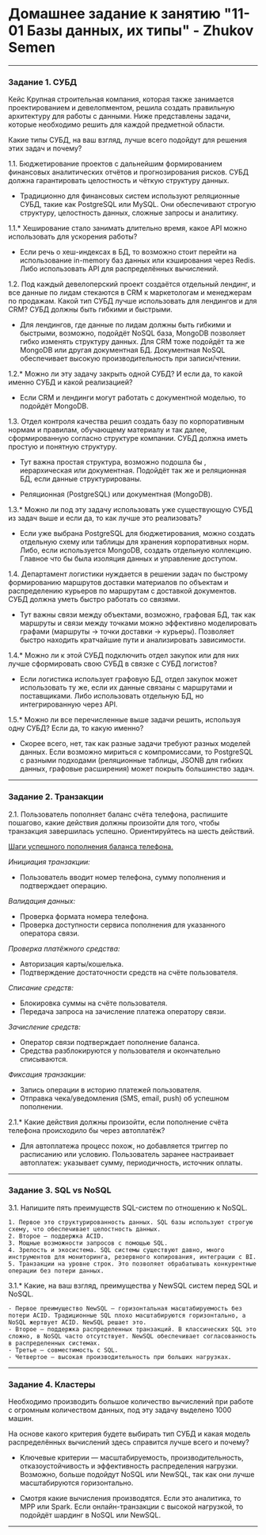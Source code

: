 # Домашнее задание к занятию "11-01 Базы данных, их типы" - Zhukov Semen

---

### Задание 1. СУБД

Кейс
Крупная строительная компания, которая также занимается проектированием и девелопментом, решила создать правильную архитектуру для работы с данными. Ниже представлены задачи, которые необходимо решить для каждой предметной области.

Какие типы СУБД, на ваш взгляд, лучше всего подойдут для решения этих задач и почему?

1.1. Бюджетирование проектов с дальнейшим формированием финансовых аналитических отчётов и прогнозирования рисков. СУБД должна гарантировать целостность и чёткую структуру данных.

- Традиционно для финансовых систем используют реляционные СУБД, такие как PostgreSQL или MySQL. Они обеспечивают строгую структуру, целостность данных, сложные запросы и аналитику.

1.1.\* Хеширование стало занимать длительно время, какое API можно использовать для ускорения работы?

- Если речь о хеш-индексах в БД, то возможно стоит перейти на использование in-memory баз данных или кэширования через Redis. Либо использовать API для распределённых вычислений.

1.2. Под каждый девелоперский проект создаётся отдельный лендинг, и все данные по лидам стекаются в CRM к маркетологам и менеджерам по продажам. Какой тип СУБД лучше использовать для лендингов и для CRM? СУБД должны быть гибкими и быстрыми.

- Для лендингов, где данные по лидам должны быть гибкими и быстрыми, возможно, подойдёт NoSQL база, MongoDB позволяет гибко изменять структуру данных. Для CRM тоже подойдёт та же MongoDB или другая документная БД. Документная NoSQL обеспечивает высокую производительность при записи/чтении.

1.2.\* Можно ли эту задачу закрыть одной СУБД? И если да, то какой именно СУБД и какой реализацией?

- Если CRM и лендинги могут работать с документной моделью, то подойдёт MongoDB.

1.3. Отдел контроля качества решил создать базу по корпоративным нормам и правилам, обучающему материалу и так далее, сформированную согласно структуре компании. СУБД должна иметь простую и понятную структуру.

- Тут важна простая структура, возможно подошла бы , иерархическая или документная. Подойдёт так же и реляционная БД, если данные структурированы.

- Реляционная (PostgreSQL) или документная (MongoDB).

1.3.\* Можно ли под эту задачу использовать уже существующую СУБД из задач выше и если да, то как лучше это реализовать?

- Если уже выбрана PostgreSQL для бюджетирования, можно создать отдельную схему или таблицы для хранения корпоративных норм. Либо, если используется MongoDB, создать отдельную коллекцию. Главное что бы была изоляция данных и управление доступом.

1.4. Департамент логистики нуждается в решении задач по быстрому формированию маршрутов доставки материалов по объектам и распределению курьеров по маршрутам с доставкой документов. СУБД должна уметь быстро работать со связями.

- Тут важны связи между объектами, возможно, графовая БД, так как маршруты и связи между точками можно эффективно моделировать графами (маршруты → точки доставки → курьеры). Позволяет быстро находить кратчайшие пути и анализировать зависимости.

1.4.\* Можно ли к этой СУБД подключить отдел закупок или для них лучше сформировать свою СУБД в связке с СУБД логистов?

- Если логистика использует графовую БД, отдел закупок может использовать ту же, если их данные связаны с маршрутами и поставщиками. Либо использовать отдельную БД, но интегрированную через API.

1.5.\* Можно ли все перечисленные выше задачи решить, используя одну СУБД? Если да, то какую именно?

- Скорее всего, нет, так как разные задачи требуют разных моделей данных. Если возможно мириться с компромиссами, то PostgreSQL с разными подходами (реляционные таблицы, JSONB для гибких данных, графовые расширения) может покрыть большинство задач.

---

### Задание 2. Транзакции

2.1. Пользователь пополняет баланс счёта телефона, распишите пошагово, какие действия должны произойти для того, чтобы транзакция завершилась успешно. Ориентируйтесь на шесть действий.

<ins>Шаги успешного пополнения баланса телефона.</ins>

_Инициация транзакции:_ 

- Пользователь вводит номер телефона, сумму пополнения и подтверждает операцию.

_Валидация данных:_ 

- Проверка формата номера телефона.
- Проверка доступности сервиса пополнения для указанного оператора связи.

_Проверка платёжного средства:_ 

- Авторизация карты/кошелька.
- Подтверждение достаточности средств на счёте пользователя.

_Списание средств:_ 

- Блокировка суммы на счёте пользователя.
- Передача запроса на зачисление платежа оператору связи.

_Зачисление средств:_ 

- Оператор связи подтверждает пополнение баланса.
- Средства разблокируются у пользователя и окончательно списываются.

_Фиксация транзакции:_ 

- Запись операции в историю платежей пользователя.
- Отправка чека/уведомления (SMS, email, push) об успешном пополнении.

2.1.\* Какие действия должны произойти, если пополнение счёта телефона происходило бы через автоплатёж?

- Для автоплатежа процесс похож, но добавляется триггер по расписанию или условию. Пользователь заранее настраивает автоплатеж: указывает сумму, периодичность, источник оплаты.

---

### Задание 3. SQL vs NoSQL

3.1. Напишите пять преимуществ SQL-систем по отношению к NoSQL.

    1. Первое это структурированность данных. SQL базы используют строгую схему, что обеспечивает целостность данных.
    2. Второе — поддержка ACID.
    3. Мощные возможности запросов с помощью SQL.
    4. Зрелость и экосистема. SQL системы существуют давно, много инструментов для мониторинга, резервного копирования, интеграции с BI.
    5. Tранзакции на уровне строк. Это позволяет обрабатывать конкурентные операции без потери данных.

3.1.\* Какие, на ваш взгляд, преимущества у NewSQL систем перед SQL и NoSQL.

    - Первое преимущество NewSQL — горизонтальная масштабируемость без потери ACID. Традиционные SQL плохо масштабируются горизонтально, а NoSQL жертвует ACID. NewSQL решает это.
    - Второе — поддержка распределенных транзакций. В классических SQL это сложно, в NoSQL часто отсутствует. NewSQL обеспечивает согласованность в распределенных системах.
    - Третье — совместимость с SQL.
    - Четвертое — высокая производительность при больших нагрузках.

---

### Задание 4. Кластеры

Необходимо производить большое количество вычислений при работе с огромным количеством данных, под эту задачу выделено 1000 машин.

На основе какого критерия будете выбирать тип СУБД и какая модель распределённых вычислений здесь справится лучше всего и почему?

- Kлючевые критерии — масштабируемость, производительность, отказоустойчивость и эффективность распределения нагрузки. Возможно, больше подойдут NoSQL или NewSQL, так как они лучше масштабируются горизонтально.

- Смотря какие вычисления производятся. Если это аналитика, то MPP или Spark. Если онлайн-транзакции с высокой нагрузкой, то подойдёт шардинг в NoSQL или NewSQL.

---
